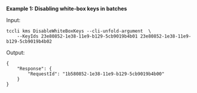 **Example 1: Disabling white-box keys in batches**



Input: 

```
tccli kms DisableWhiteBoxKeys --cli-unfold-argument  \
    --KeyIds 23e80852-1e38-11e9-b129-5cb9019b4b01 23e80852-1e38-11e9-b129-5cb9019b4b02
```

Output: 
```
{
    "Response": {
        "RequestId": "1b580852-1e38-11e9-b129-5cb9019b4b00"
    }
}
```

